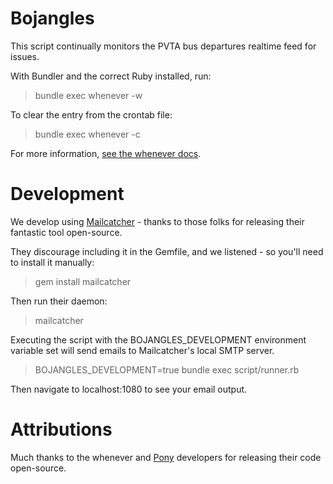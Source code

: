 # Bojangles

This script continually monitors the PVTA bus departures realtime feed for issues.

With Bundler and the correct Ruby installed, run:

> bundle exec whenever -w

To clear the entry from the crontab file:

> bundle exec whenever -c

For more information, [see the whenever docs](https://github.com/javan/whenever).

# Development

We develop using [Mailcatcher](http://mailcatcher.me) - thanks to those folks for releasing their fantastic tool open-source.

They discourage including it in the Gemfile, and we listened - so you'll need to install it manually:

> gem install mailcatcher

Then run their daemon:

> mailcatcher

Executing the script with the BOJANGLES_DEVELOPMENT environment variable set will send emails to Mailcatcher's local SMTP server.

> BOJANGLES_DEVELOPMENT=true bundle exec script/runner.rb

Then navigate to localhost:1080 to see your email output.

# Attributions

Much thanks to the whenever and [Pony](https://github.com/benprew/pony) developers for releasing their code open-source.
